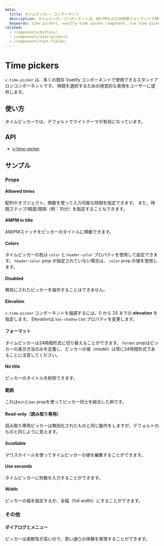 ```yaml
---
meta:
  title: タイムピッカー・コンポーネント
  description: タイムピッカーコンポーネントは、AM/PMおよび24時間フォーマットで時間と分を選択できるスタンドアロンインターフェイスです。
  keywords: time pickers, vuetify time picker component, vue time picker component
related:
  - /components/buttons/
  - /components/date-pickers/
  - /components/text-fields/
---
```


# Time pickers

`v-time-picker` は、多くの既存 Vuetify コンポーネントで使用できるスタンドアロンコンポーネントです。 時間を選択するための視覚的な表現をユーザーに提供します。

<entry-ad />

## 使い方

タイムピッカーでは、デフォルトでライトテーマが有効になっています。

<usage name="v-time-picker" />

## API

- [v-time-picker](/api/v-time-picker)

<inline-api page="components/time-pickers" />

## サンプル

### Props

#### Allowed times

配列やオブジェクト、関数を使って入力可能な時間を指定できます。 また、時間ステップ/精度/間隔（例：10分）を指定することもできます。

<example file="v-time-picker/prop-allowed-times" />

#### AMPM in title

AM/PMスイッチをピッカーのタイトルに移動できます。

<example file="v-time-picker/prop-ampm-in-title" />

#### Colors

タイムピッカーの色は `color` と `header-color` プロパティを使用して設定できます。 `header-color` prop が指定されていない場合は、 `color` prop の値を使用します。

<example file="v-time-picker/prop-color" />

#### Disabled

無効にされたピッカーを操作することはできません。

<example file="v-time-picker/prop-disabled" />

#### Elevation

`v-time-picker` コンポーネントを強調するには、0 から 24 までの **elevation** を指定します。 Elevationは `box-shadow` css プロパティを変更します。

<example file="v-time-picker/prop-elevation" />

#### フォーマット

タイムピッカーは24時間形式に切り替えることができます。 `format` propはピッカーの表示方法のみを定義し、ピッカーの値（model）は常に24時間形式であることに注意してください。

<example file="v-time-picker/prop-format" />

#### No title

ピッカーのタイトルを削除できます。

<example file="v-time-picker/prop-no-title" />

#### 範囲

これは`min`と`max` propを使ってピッカー同士を結合した例です。

<example file="v-time-picker/prop-range" />

#### Read-only（読み取り専用）

読み取り専用ピッカーは無効化されたものと同じ動作をしますが、デフォルトのものと同じように見えます。

<example file="v-time-picker/prop-readonly" />

#### Scrollable

マウスホイールを使ってタイムピッカーの値を編集することができます。

<example file="v-time-picker/prop-scrollable" />

#### Use seconds

タイムピッカーに秒数を入力することができます。

<example file="v-time-picker/prop-use-seconds" />

#### Width

ピッカーの幅を指定するか、全幅（full width）にすることができます。

<example file="v-time-picker/prop-width" />

### その他

#### ダイアログとメニュー

ピッカーは柔軟性が高いので、思い通りの体験を実現することができます。

<example file="v-time-picker/misc-dialog-and-menu" />

<backmatter />
